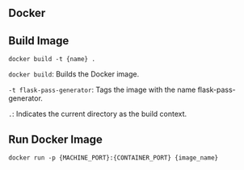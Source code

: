 ## Docker

## Build Image
```
docker build -t {name} .
```

`docker build`: Builds the Docker image.

`-t flask-pass-generator`: Tags the image with the name flask-pass-generator.

`.`: Indicates the current directory as the build context.

## Run Docker Image
```
docker run -p {MACHINE_PORT}:{CONTAINER_PORT} {image_name}
```
